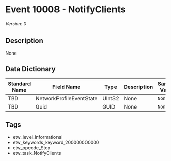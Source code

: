# Event 10008 - NotifyClients
###### Version: 0

## Description
None

## Data Dictionary
|Standard Name|Field Name|Type|Description|Sample Value|
|---|---|---|---|---|
|TBD|NetworkProfileEventState|UInt32|None|`None`|
|TBD|Guid|GUID|None|`None`|

## Tags
* etw_level_Informational
* etw_keywords_keyword_200000000000
* etw_opcode_Stop
* etw_task_NotifyClients